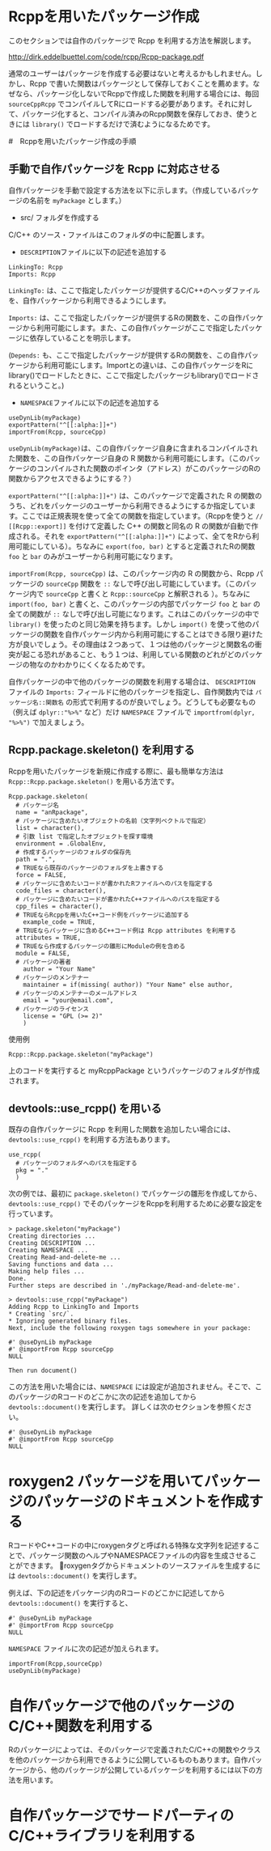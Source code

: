 # Rcppを用いたパッケージ作成

このセクションでは自作のパッケージで Rcpp を利用する方法を解説します。

http://dirk.eddelbuettel.com/code/rcpp/Rcpp-package.pdf


通常のユーザーはパッケージを作成する必要はないと考えるかもしれません。しかし、Rcpp で書いた関数はパッケージとして保存しておくことを薦めます。なぜなら、パッケージ化しないでRcppで作成した関数を利用する場合には、毎回 `sourceCppRcpp` でコンパイルしてRにロードする必要があります。それに対して、パッケージ化すると、コンパイル済みのRcpp関数を保存しておき、使うときには `library()` でロードするだけで済むようになるためです。

#　Rcppを用いたパッケージ作成の手順


## 手動で自作パッケージを Rcpp に対応させる

自作パッケージを手動で設定する方法を以下に示します。（作成しているパッケージの名前を `myPackage` とします。）

* src/ フォルダを作成する

C/C++ のソース・ファイルはこのフォルダの中に配置します。

* `DESCRIPTION`ファイルに以下の記述を追加する

```
LinkingTo: Rcpp
Imports: Rcpp
```

`LinkingTo:` は、ここで指定したパッケージが提供するC/C++のヘッダファイルを、自作パッケージから利用できるようにします。

`Imports:` は、ここで指定したパッケージが提供するRの関数を、この自作パッケージから利用可能にします。また、この自作パッケージがここで指定したパッケージに依存していることを明示します。

(`Depends:` も、ここで指定したパッケージが提供するRの関数を、この自作パッケージから利用可能にします。Importとの違いは、この自作パッケージをRにlibrary()でロードしたときに、ここで指定したパッケージもlibrary()でロードされるということ。)


* `NAMESPACE`ファイルに以下の記述を追加する

```
useDynLib(myPackage)
exportPattern("^[[:alpha:]]+")
importFrom(Rcpp, sourceCpp)
```

`useDynLib(myPackage)`は、この自作パッケージ自身に含まれるコンパイルされた関数を、この自作パッケージ自身の R 関数から利用可能にします。（このパッケージのコンパイルされた関数のポインタ（アドレス）がこのパッケージのRの関数からアクセスできるようにする？）

`exportPattern("^[[:alpha:]]+")` は、このパッケージで定義された R の関数のうち、どれをパッケージのユーザーから利用できるようにするか指定しています。ここでは正規表現を使って全ての関数を指定しています。（Rcppを使うと `// [[Rcpp::export]]` を付けて定義した C++ の関数と同名の R の関数が自動で作成される。それを `exportPattern("^[[:alpha:]]+")` によって、全てをRから利用可能にしている）。ちなみに `export(foo, bar)` とすると定義されたRの関数 `foo` と `bar` のみがユーザーから利用可能になります。

`importFrom(Rcpp, sourceCpp)` は、このパッケージ内の R の関数から、Rcpp パッケージの `sourceCpp` 関数を `::` なしで呼び出し可能にしています。（このパッケージ内で `sourceCpp` と書くと `Rcpp::sourceCpp` と解釈される ）。ちなみに `import(foo, bar)` と書くと、このパッケージの内部でパッケージ `foo` と `bar` の全ての関数が `::` なしで呼び出し可能になります。これはこのパッケージの中で `library()` を使ったのと同じ効果を持ちます。しかし `import()` を使って他のパッケージの関数を自作パッケージ内から利用可能にすることはできる限り避けた方が良いでしょう。その理由は２つあって、１つは他のパッケージと関数名の衝突が起こる恐れがあること、もう１つは、利用している関数のどれがどのパッケージの物なのかわかりにくくなるためです。

自作パッケージの中で他のパッケージの関数を利用する場合は、 `DESCRIPTION` ファイルの `Imports:` フィールドに他のパッケージを指定し、自作関数内では `パッケージ名::関数名` の形式で利用するのが良いでしょう。どうしても必要なもの（例えば `dplyr::"%>%"` など）だけ `NAMESPACE` ファイルで `importfrom(dplyr, "%>%")` で加えましょう。




## Rcpp.package.skeleton() を利用する

Rcppを用いたパッケージを新規に作成する際に、最も簡単な方法は `Rcpp::Rcpp.package.skeleton()` を用いる方法です。

```
Rcpp.package.skeleton(
  # パッケージ名
  name = "anRpackage",
  # パッケージに含めたいオブジェクトの名前（文字列ベクトルで指定）
  list = character(),
  # 引数 list で指定したオブジェクトを探す環境
  environment = .GlobalEnv,
  # 作成するパッケージのフォルダの保存先
  path = ".",
  # TRUEなら既存のパッケージのフォルダを上書きする
  force = FALSE,
  # パッケージに含めたいコードが書かれたRファイルへのパスを指定する
  code_files = character(),
  # パッケージに含めたいコードが書かれたC++ファイルへのパスを指定する
  cpp_files = character(),
  # TRUEならRcppを用いたC++コード例をパッケージに追加する
	example_code = TRUE,
  # TRUEならパッケージに含めるC++コード例は Rcpp attributes を利用する
  attributes = TRUE,
  # TRUEなら作成するパッケージの雛形にModuleの例を含める
  module = FALSE,
  # パッケージの著者
	author = "Your Name"
  # パッケージのメンテナー
	maintainer = if(missing( author)) "Your Name" else author,
  # パッケージのメンテナーのメールアドレス
	email = "your@email.com",
  # パッケージのライセンス
	license = "GPL (>= 2)"
	)
```

使用例

```
Rcpp::Rcpp.package.skeleton("myPackage")
```

上のコードを実行すると myRcppPackage というパッケージのフォルダが作成されます。


## devtools::use_rcpp() を用いる

既存の自作パッケージに Rcpp を利用した関数を追加したい場合には、`devtools::use_rcpp()` を利用する方法もあります。

```
use_rcpp(
  # パッケージのフォルダへのパスを指定する
  pkg = "." 
  )
```

次の例では、最初に `package.skeleton()` でパッケージの雛形を作成してから、`devtools::use_rcpp()` でそのパッケージをRcppを利用するために必要な設定を行っています。

```
> package.skeleton("myPackage")
Creating directories ...
Creating DESCRIPTION ...
Creating NAMESPACE ...
Creating Read-and-delete-me ...
Saving functions and data ...
Making help files ...
Done.
Further steps are described in './myPackage/Read-and-delete-me'.

> devtools::use_rcpp("myPackage")
Adding Rcpp to LinkingTo and Imports
* Creating `src/`.
* Ignoring generated binary files.
Next, include the following roxygen tags somewhere in your package:

#' @useDynLib myPackage
#' @importFrom Rcpp sourceCpp
NULL

Then run document()
```

この方法を用いた場合には、`NAMESPACE` には設定が追加されません。そこで、このパッケージのRコードのどこかに次の記述を追加してから `devtools::document()`を実行します。
詳しくは次のセクションを参照ください。

```
#' @useDynLib myPackage
#' @importFrom Rcpp sourceCpp
NULL
```


# roxygen2 パッケージを用いてパッケージのパッケージのドキュメントを作成する

RコードやC++コードの中にroxygenタグと呼ばれる特殊な文字列を記述することで、パッケージ関数のヘルプやNAMESPACEファイルの内容を生成させることができます。

roxygenタグからドキュメントのソースファイルを生成するには `devtools::document()` を実行します。

例えば、下の記述をパッケージ内のRコードのどこかに記述してから `devtools::document()` を実行すると、

```
#' @useDynLib myPackage
#' @importFrom Rcpp sourceCpp
NULL
```
`NAMESPACE` ファイルに次の記述が加えられます。

```
importFrom(Rcpp,sourceCpp)
useDynLib(myPackage)
```








# 自作パッケージで他のパッケージのC/C++関数を利用する

Rのパッケージによっては、そのパッケージで定義されたC/C++の関数やクラスを他のパッケージから利用できるように公開しているものもあります。自作パッケージから、他のパッケージが公開しているパッケージを利用するには以下の方法を用います。








# 自作パッケージでサードパーティのC/C++ライブラリを利用する
